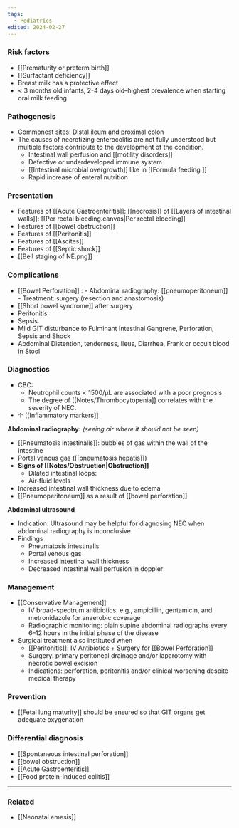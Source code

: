```yaml
---
tags:
  - Pediatrics
edited: 2024-02-27
---
```

### Risk factors
- [[Prematurity or preterm birth]] 
- [[Surfactant deficiency]] 
- Breast milk has a protective effect
- < 3 months old infants, 2-4 days old–highest prevalence when starting oral milk feeding

### Pathogenesis
- Commonest sites: Distal ileum and proximal colon
- The causes of necrotizing enterocolitis are not fully understood but multiple factors contribute to the development of the condition.
    - Intestinal wall perfusion and [[motility disorders]]
    - Defective or underdeveloped immune system
    - [[Intestinal microbial overgrowth]] like in [[Formula feeding ]]
    - Rapid increase of enteral nutrition 

### Presentation
- Features of [[Acute Gastroenteritis]]: [[necrosis]] of [[Layers of intestinal walls]]: [[Per rectal bleeding.canvas|Per rectal bleeding]] 
- Features of [[bowel obstruction]]
- Features of [[Peritonitis]] 
- Features of [[Ascites]] 
- Features of [[Septic shock]] 
- [[Bell staging of NE.png]] 

### Complications
- [[Bowel Perforation]] :
	   - Abdominal radiography: [[pneumoperitoneum]]
	   - Treatment: surgery (resection and anastomosis)
- [[Short bowel syndrome]] after surgery
- Peritonitis
- Sepsis
- Mild GIT disturbance to Fulminant Intestinal Gangrene, Perforation, Sepsis and Shock
- Abdominal Distention, tenderness, Ileus, Diarrhea, Frank or occult blood in Stool

### Diagnostics
- CBC: 
	- Neutrophil counts < 1500/μL are associated with a poor prognosis.
	- The degree of [[Notes/Thrombocytopenia]] correlates with the severity of NEC.
- ↑ [[Inflammatory markers]] 

**Abdominal radiography:** *(seeing air where it should not be seen)*
   - [[Pneumatosis intestinalis]]: bubbles of gas within the wall of the intestine 
- Portal venous gas ([[pneumatosis hepatis]])
- **Signs of [[Notes/Obstruction|Obstruction]]** 
	- Dilated intestinal loops: 
	- Air‑fluid levels
- Increased intestinal wall thickness due to edema
- [[Pneumoperitoneum]] as a result of [[bowel perforation]]

**Abdominal ultrasound**
- Indication: Ultrasound may be helpful for diagnosing NEC when abdominal radiography is inconclusive.
- Findings
   - Pneumatosis intestinalis
   - Portal venous gas
   - Increased intestinal wall thickness
   - Decreased intestinal wall perfusion in doppler

### Management
- [[Conservative Management]]
	- IV broad-spectrum antibiotics: e.g., ampicillin, gentamicin, and metronidazole for anaerobic coverage 
	- Radiographic monitoring: plain supine abdominal radiographs every 6–12 hours in the initial phase of the disease
- Surgical treatment also instituted when
	- [[Peritonitis]]: IV Antibiotics + Surgery for [[Bowel Perforation]]
	- Surgery: primary peritoneal drainage and/or laparotomy with necrotic bowel excision
	- Indications: perforation, peritonitis and/or clinical worsening despite medical therapy

### Prevention
- [[Fetal lung maturity]] should be ensured so that GIT organs get adequate oxygenation 
### Differential diagnosis
- [[Spontaneous intestinal perforation]]
- [[bowel obstruction]]
- [[Acute Gastroenteritis]] 
- [[Food protein-induced colitis]] 

---
### Related
- [[Neonatal emesis]] 

